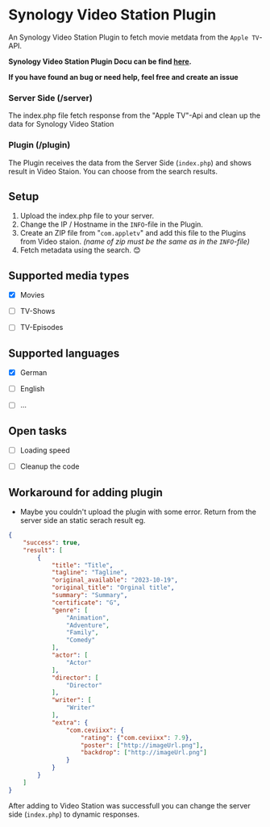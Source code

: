 # Synology Video Station Plugin
An Synology Video Station Plugin to fetch movie metdata from the `Apple TV`-API.

**Synology Video Station Plugin Docu can be find [here](https://download.synology.com/download/Document/Software/DeveloperGuide/Package/VideoStation/All/enu/Synology_Video_Station_API_enu.pdf).**


**If you have found an bug or need help, feel free and create an issue**


### Server Side (/server)
The index.php file fetch response from the "Apple TV"-Api and clean up the data for Synology Video Station


### Plugin (/plugin)
The Plugin receives the data from the Server Side (`index.php`) and shows result in Video Staion.
You can choose from the search results.


## Setup
1. Upload the index.php file to your server.
2. Change the IP / Hostname in the `INFO`-file in the Plugin.
3. Create an ZIP file from "`com.appletv`" and add this file to the Plugins from Video staion. *(name of zip must be the same as in the `INFO`-file)*
4. Fetch metadata using the search. :blush:



## Supported media types
- [x] Movies
- [ ] TV-Shows
- [ ] TV-Episodes


## Supported languages
- [x] German
- [ ] English
- [ ] ...


## Open tasks
- [ ] Loading speed
- [ ] Cleanup the code




## Workaround for adding plugin
- Maybe you couldn't upload the plugin with some error. Return from the server side an static serach result eg.
```json
{
    "success": true,
    "result": [
        {
            "title": "Title",
            "tagline": "Tagline",
            "original_available": "2023-10-19",
            "original_title": "Orginal title",
            "summary": "Summary",
            "certificate": "G",
            "genre": [
                "Animation",
                "Adventure",
                "Family",
                "Comedy"
            ],
            "actor": [
                "Actor"
            ],
            "director": [
                "Director"
            ],
            "writer": [
                "Writer"
            ],
            "extra": {
                "com.ceviixx": {
                    "rating": {"com.ceviixx": 7.9},
                    "poster": ["http://imageUrl.png"],
                    "backdrop": ["http://imageUrl.png"]
                }
            }
        }
    ]
}
```
After adding to Video Station was successfull you can change the server side (`index.php`) to dynamic responses.
